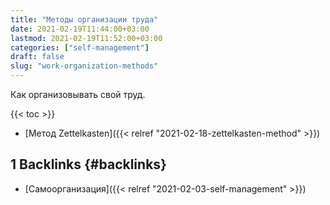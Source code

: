 ```yaml
---
title: "Методы организации труда"
date: 2021-02-19T11:44:00+03:00
lastmod: 2021-02-19T11:52:00+03:00
categories: ["self-management"]
draft: false
slug: "work-organization-methods"
---
```


Как организовывать свой труд.

<!--more-->

{{< toc >}}

-   [Метод Zettelkasten]({{< relref "2021-02-18-zettelkasten-method" >}})


## <span class="section-num">1</span> Backlinks {#backlinks}

-   [Самоорганизация]({{< relref "2021-02-03-self-management" >}})
